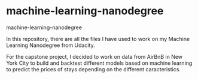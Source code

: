 # machine-learning-nanodegree
machine-learning-nanodegree

In this repository, there are all the files I have used to work on my Machine Learning Nanodegree from Udacity. <br>

For the capstone project, I decided to work on data from AirBnB in New York City to build and backtest different models 
based on machine learning to predict the prices of stays depending on the different caracteristics.
